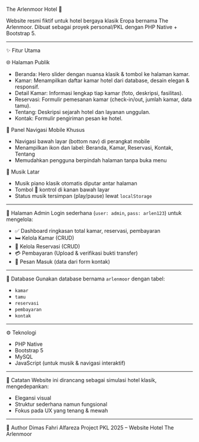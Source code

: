 The Arlenmoor Hotel 🏨

Website resmi fiktif untuk hotel bergaya klasik Eropa bernama The Arlenmoor. Dibuat sebagai proyek personal/PKL dengan PHP Native + Bootstrap 5.

---

✨ Fitur Utama

🌐 Halaman Publik
- Beranda: Hero slider dengan nuansa klasik & tombol ke halaman kamar.
- Kamar: Menampilkan daftar kamar hotel dari database, desain elegan & responsif.
- Detail Kamar: Informasi lengkap tiap kamar (foto, deskripsi, fasilitas).
- Reservasi: Formulir pemesanan kamar (check-in/out, jumlah kamar, data tamu).
- Tentang: Deskripsi sejarah hotel dan layanan unggulan.
- Kontak: Formulir pengiriman pesan ke hotel.

📱 Panel Navigasi Mobile Khusus
- Navigasi bawah layar (bottom nav) di perangkat mobile
- Menampilkan ikon dan label: Beranda, Kamar, Reservasi, Kontak, Tentang
- Memudahkan pengguna berpindah halaman tanpa buka menu

🎵 Musik Latar
- Musik piano klasik otomatis diputar antar halaman
- Tombol 🎵 kontrol di kanan bawah layar
- Status musik tersimpan (play/pause) lewat `localStorage`

---

🔐 Halaman Admin
Login sederhana (`user: admin`, `pass: arlen123`) untuk mengelola:

- ✅ Dashboard ringkasan total kamar, reservasi, pembayaran
- 🛏️ Kelola Kamar (CRUD)
- 📆 Kelola Reservasi (CRUD)
- 💳 Pembayaran (Upload & verifikasi bukti transfer)
- 💬 Pesan Masuk (data dari form kontak)

---

💾 Database
Gunakan database bernama `arlenmoor` dengan tabel:
- `kamar`
- `tamu`
- `reservasi`
- `pembayaran`
- `kontak`

---

⚙️ Teknologi
- PHP Native
- Bootstrap 5
- MySQL
- JavaScript (untuk musik & navigasi interaktif)

---

📝 Catatan
Website ini dirancang sebagai simulasi hotel klasik, mengedepankan:
- Elegansi visual
- Struktur sederhana namun fungsional
- Fokus pada UX yang tenang & mewah

---

👤 Author
Dimas Fahri Alfareza
Project PKL 2025 – Website Hotel The Arlenmoor
